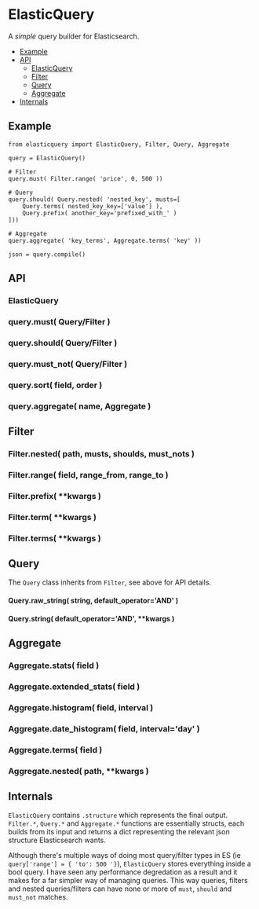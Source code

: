 # ElasticQuery

A _simple_ query builder for Elasticsearch.

+ [Example](#example)
+ [API](#api)
	- [ElasticQuery](#elasticquery-1)
	- [Filter](#filter)
	- [Query](#query)
	- [Aggregate](#aggregate)
+ [Internals](#internals)


## Example

	from elasticquery import ElasticQuery, Filter, Query, Aggregate
	
	query = ElasticQuery()
	
	# Filter
	query.must( Filter.range( 'price', 0, 500 ))
	
	# Query
	query.should( Query.nested( 'nested_key', musts=[
		Query.terms( nested_key_key=['value'] ),
		Query.prefix( another_key='prefixed_with_' )
	]))
	
	# Aggregate
	query.aggregate( 'key_terms', Aggregate.terms( 'key' ))
	
	json = query.compile()


## API

### ElasticQuery

### query.must( Query/Filter )

### query.should( Query/Filter )

### query.must_not( Query/Filter )

### query.sort( field, order )

### query.aggregate( name, Aggregate )


## Filter

### Filter.nested( path, musts, shoulds, must_nots )

### Filter.range( field, range_from, range_to )

### Filter.prefix( **kwargs )

### Filter.term( **kwargs )

### Filter.terms( **kwargs )


## Query

The `Query` class inherits from `Filter`, see above for API details.

#### Query.raw_string( string, default_operator='AND' )

#### Query.string( default_operator='AND', **kwargs )


## Aggregate

### Aggregate.stats( field )

### Aggregate.extended_stats( field )

### Aggregate.histogram( field, interval )

### Aggregate.date_histogram( field, interval='day' )

### Aggregate.terms( field )

### Aggregate.nested( path, **kwargs )



## Internals

`ElasticQuery` contains `.structure` which represents the final output. `Filter.*`, `Query.*` and `Aggregate.*` functions are essentially structs, each builds from its input and returns a dict representing the relevant json structure Elasticsearch wants.

Although there's multiple ways of doing most query/filter types in ES (ie `query['range'] = { 'to': 500 '}`), `ElasticQuery` stores everything inside a bool query. I have seen any performance degredation as a result and it makes for a far simpler way of managing queries. This way queries, filters and nested queries/filters can have none or more of `must`, `should` and `must_not` matches.